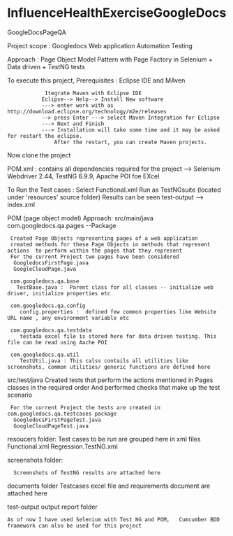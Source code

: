 # InfluenceHealthExerciseGoogleDocs
GoogleDocsPageQA

Project scope : Googledocs Web application Automation Testing

Approach : Page Object Model Pattern with Page Factory in Selenium + Data driven + TestNG tests

To execute this project, 
Prerequisites : Eclipse IDE and MAven

                Itegrate Maven with Eclipse IDE
               Eclipse--> Help--> Install New software
               ---> enter work with as  http://download.eclipse.org/technology/m2e/releases 
               --> press Enter ---> select Maven Integration for Eclipse
               ---> Next and Finish
               ---> Installation will take some time and it may be asked for restart the eclipse.
                   After the restart, you can create Maven projects.
                   
Now clone the project

POM.xml   :  contains all dependencies required for the project --> Selenium Webdriver 2.44, TestNG 6.9.9, Apache POI foe EXcel

To Run the Test cases :
  Select Functional.xml Run as TestNGsuite  (located under 'resources' source folder) 
  Results can be seen test-output --> index.xml 
  
POM (page object model) Approach:
 src/main/java 
     com.googledocs.qa.pages  --Package
     
     Created Page Objects representing pages of a web application 
     created methods for these Page Objects in methods that represent actions  to perform within the pages that they represent 
     For the current Project two pages have been considered
      GoogledocsFirstPage.java
      GoogleCloudPage.java
      
     com.googledocs.qa.base
       TestBase.java :  Parent class for all classes -- initialize web driver, initialize properties etc
     
     com.googledocs.qa.config
        config.properties :  defined few common properties like Website URL name , any environment variable etc
        
     com.googledocs.qa.testdata 
        testada excel file is stored here for data driven testing. This file can be read using Aache POI
        
     com.googledocs.qa.util
        TestUtil.java : This calss contails all utilities like screenshots, common utilities/ generic functions are defined here
        
        
 src/test/java
     Created tests that perform the actions mentioned in Pages classes in the required order 
     And performed checks that make up the test scenario
     
     For the current Project the tests are created in com.googledocs.qa.testcases package
      GoogledocsFirstPageTest.java
      GoogleCloudPageTest.java
      
 resoucers folder:
      Test cases to be run are grouped here in xml files
      Functional.xml
      Regression.TestNG.xml
      
 screenshots folder:
 
      Screenshots of TestNG results are attached here
      
documents folder
      Testcases excel file and requirements document are attached here
      
 test-output
      output report folder
      
      
    As of now I have used Selenium with Test NG and POM,   Cumcumber BDD framework can also be used for this project
     
      

  
  
